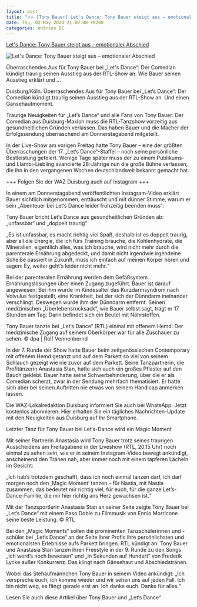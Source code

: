 ```yaml
---
layout: post
title: "🔥🔥 [Tony Bauer] Let's Dance: Tony Bauer steigt aus – emotionaler Abschied"
date: Thu, 02 May 2024 21:00:00 +0200
categories: entries DE
---
```

[Let's Dance: Tony Bauer steigt aus – emotionaler Abschied](https://www.waz.de/staedte/duisburg/article242239954/Let-s-Dance-Tony-Bauer-steigt-aus-emotionaler-Abschied.html)

![Let's Dance: Tony Bauer steigt aus – emotionaler Abschied](https://img.sparknews.funkemedien.de/242239952/242239952_1714672603_v16_9_1600.jpeg)

Überraschendes Aus für Tony Bauer bei „Let's Dance“: Der Comedian kündigt traurig seinen Ausstieg aus der RTL-Show an. Wie Bauer seinen Ausstieg erklärt und ...

Duisburg/Köln. Überraschendes Aus für Tony Bauer bei „Let‘s Dance“: Der Comedian kündigt traurig seinen Ausstieg aus der RTL-Show an. Und einen Gänsehautmoment.

Traurige Neuigkeiten für „Let‘s Dance“ und alle Fans von Tony Bauer: Der Comedian aus Duisburg-Maxloh muss die RTL-Tanzshow vorzeitig aus gesundheitlichen Gründen verlassen. Das haben Bauer und die Macher der Erfolgssendung überraschend am Donnerstagabend mitgeteilt.

In der Live-Show am vorigen Freitag hatte Tony Bauer – eine der größten Überraschungen der 17. „Let‘s Dance“-Staffel – noch seine persönliche Bestleistung gefeiert. Wenige Tage später muss der zu einem Publikums- und Llambi-Liebling avancierte 28-Jährige nun die große Bühne verlassen, die ihn in den vergangenen Wochen deutschlandweit bekannt gemacht hat.

+++ Folgen Sie der WAZ Duisburg auch auf Instagram +++

In einem am Donnerstagabend veröffentlichten Instagram-Video erklärt Bauer sichtlich mitgenommen, enttäuscht und mit dünner Stimme, warum er sein „Abenteuer bei Let‘s Dance leider frühzeitig beenden muss“:

Tony Bauer bricht Let‘s Dance aus gesundheitlichen Gründen ab: „unfassbar“ und „doppelt traurig“

„Es ist unfassbar, es macht richtig viel Spaß, deshalb ist es doppelt traurig, aber all die Energie, die ich fürs Training brauche, die Kohlenhydrate, die Mineralien, eigentlich alles, was ich brauche, wird nicht mehr durch die parenterale Ernährung abgedeckt, und damit nicht irgendwie irgendeine Scheiße passiert in Zukunft, muss ich einfach auf meinen Körper hören und sagen: Ey, weiter geht’s leider nicht mehr.“

Bei der parenteralen Ernährung werden dem Gefäßsystem Ernährungslösungen über einen Zugang zugeführt. Bauer ist darauf angewiesen: Bei ihm wurde im Kindesalter das Kurzdarmsyndrom nach Volvulus festgestellt, eine Krankheit, bei der sich der Dünndarm ineinander verschlingt. Deswegen wurde ihm der Dünndarm entfernt. Seinen medizinischen „Überlebensrucksack“, wie Bauer selbst sagt, trägt er 17 Stunden am Tag: Darin befindet sich ein Beutel mit Nährstoffen.

Tony Bauer tanzte bei „Let‘s Dance“ (RTL) einmal mit offenem Hemd: Der medizinische Zugang auf seinem Oberkörper war für alle Zuschauer zu sehen. © dpa | Rolf Vennenbernd

In der 7. Runde der Show hatte Bauer beim zeitgenössischen Contemporary mit offenem Hemd getanzt und auf dem Parkett so viel von seinem Schlauch gezeigt wie nie zuvor auf dem Parkett. Seine Tanzpartnerin, die Profitänzerin Anastasia Stan, hatte sich auch ein großes Pflaster auf den Bauch geklebt. Bauer hatte seine Schwerbehinderung, über die er als Comedian scherzt, zwar in der Sendung mehrfach thematisiert. Er hatte sich aber bei seinen Auftritten nie etwas von seinem Handicap anmerken lassen.

Die WAZ-Lokalredaktion Duisburg informiert Sie auch bei WhatsApp. Jetzt kostenlos abonnieren: Hier erhalten Sie ein tägliches Nachrichten-Update mit den Neuigkeiten aus Duisburg auf Ihr Smartphone.

Letzter Tanz für Tony Bauer bei Let‘s-Dance wird ein Magic Moment

Mit seiner Partnerin Anastasia wird Tony Bauer trotz seines traurigen Ausscheidens am Freitagabend in der Liveshow (RTL, 20.15 Uhr) noch einmal zu sehen sein, wie er in seinem Instagram-Video bewegt ankündigt, anscheinend den Tränen nah, aber immer noch mit einem tapferen Lächeln im Gesicht:

„Ich hab’s trotzdem geschafft, dass ich noch einmal tanzen darf, ich darf morgen noch den ,Magic Moment‘ tanzen – für Nastia, mit Nastia zusammen, das bedeutet mir richtig viel, für euch, für die ganze Let’s-Dance-Familie, die mir hier richtig ans Herz gewachsen ist.“

Mit der Tanzsportlerin Anastasia Stan an seiner Seite zeigte Tony Bauer bei „Let‘s Dance“ mit einem Paso Doble zu Filmmusik von Ennio Morricone seine beste Leistung. © RTL

Bei den „Magic Moments“ sollen die prominenten Tanzschülerinnen und -schüler bei „Let‘s Dance“ an der Seite ihrer Profis ihre persönlichsten und emotionalsten Erlebnisse aufs Parkett bringen. RTL kündigt an: Tony Bauer und Anastasia Stan tanzen ihren Freestyle in der 9. Runde zu den Songs „Ich werd’s noch beweisen“ und „In Sekunden auf Hundert“ von Frederik Lycke außer Konkurrenz. Das klingt nach Gänsehaut und Abschiedstränen.

Wobei das Stehaufmännchen Tony Bauer in seinem Video ankündigt: „Ich verspreche euch, ich komme wieder und wir sehen uns auf jeden Fall. Ich bin nicht weg, es fängt gerade erst an. Ich danke euch. Danke für alles.“

Lesen Sie auch diese Artikel über Tony Bauer und „Let‘s Dance“

